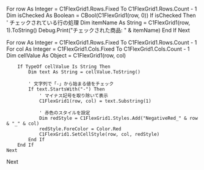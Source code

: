 For row As Integer = C1FlexGrid1.Rows.Fixed To C1FlexGrid1.Rows.Count - 1
    Dim isChecked As Boolean = CBool(C1FlexGrid1(row, 0))
    If isChecked Then
        ' チェックされている行の処理
        Dim itemName As String = C1FlexGrid1(row, 1).ToString()
        Debug.Print("チェックされた商品: " & itemName)
    End If
Next



For row As Integer = C1FlexGrid1.Rows.Fixed To C1FlexGrid1.Rows.Count - 1
    For col As Integer = C1FlexGrid1.Cols.Fixed To C1FlexGrid1.Cols.Count - 1
        Dim cellValue As Object = C1FlexGrid1(row, col)

        If TypeOf cellValue Is String Then
            Dim text As String = cellValue.ToString()

            ' 文字列で「-」から始まる値をチェック
            If text.StartsWith("-") Then
                ' マイナス記号を取り除いて表示
                C1FlexGrid1(row, col) = text.Substring(1)

                ' 赤色のスタイルを設定
                Dim redStyle = C1FlexGrid1.Styles.Add("NegativeRed_" & row & "_" & col)
                redStyle.ForeColor = Color.Red
                C1FlexGrid1.SetCellStyle(row, col, redStyle)
            End If
        End If
    Next
Next